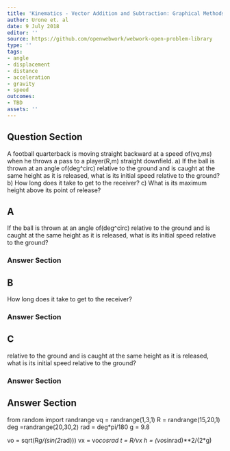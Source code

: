 ```yaml
---
title: 'Kinematics - Vector Addition and Subtraction: Graphical Methods'
author: Urone et. al
date: 9 July 2018
editor: ''
source: https://github.com/openwebwork/webwork-open-problem-library
type: ''
tags:
- angle
- displacement
- distance
- acceleration
- gravity
- speed
outcomes:
- TBD
assets: ''
---
```


## Question Section 

A football quarterback is moving straight backward at a speed of(vq,ms) when he throws a pass to a player(R,m) straight downfield.
a) If the ball is thrown at an angle of(deg^circ) relative to the ground and is caught at the same height as it is released, what is its initial speed relative to the ground?
b) How long does it take to get to the receiver?
c) What is its maximum height above its point of release?

## A
If the ball is thrown at an angle of(deg^circ) relative to the ground and is caught at the same height as it is released, what is its initial speed relative to the ground?
### Answer Section
## B
How long does it take to get to the receiver?
### Answer Section
## C
relative to the ground and is caught at the same height as it is released, what is its initial speed relative to the ground?
### Answer Section


## Answer Section

from random import randrange
vq = randrange(1,3,1)
R = randrange(15,20,1)
deg =randrange(20,30,2)
rad = deg*pi/180
g = 9.8

vo = sqrt(R*g/(sin(2*rad)))
vx = vo*cosrad
t = R/vx
h = (vo*sinrad)**2/(2*g)